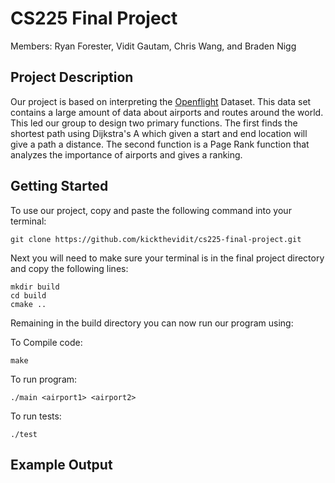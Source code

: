 # CS225 Final Project
Members: Ryan Forester, Vidit Gautam, Chris Wang, and Braden Nigg

## Project Description

Our project is based on interpreting the [Openflight](https://openflights.org/data.html) Dataset. This data set contains a large amount of data about airports and routes around the world. This led our group to design two primary functions. The first finds the shortest path using Dijkstra's A which given a start and end location will give a path a distance. The second function is a Page Rank function that analyzes the importance of airports and gives a ranking.

## Getting Started

To use our project, copy and paste the following command into your terminal:

```
git clone https://github.com/kickthevidit/cs225-final-project.git
```

Next you will need to make sure your terminal is in the final project directory and copy the following lines:

```
mkdir build
cd build
cmake ..
```

Remaining in the build directory you can now run our program using:

To Compile code:

```
make
```

To run program:

```
./main <airport1> <airport2>
```

To run tests:
```
./test
```
## Example Output

